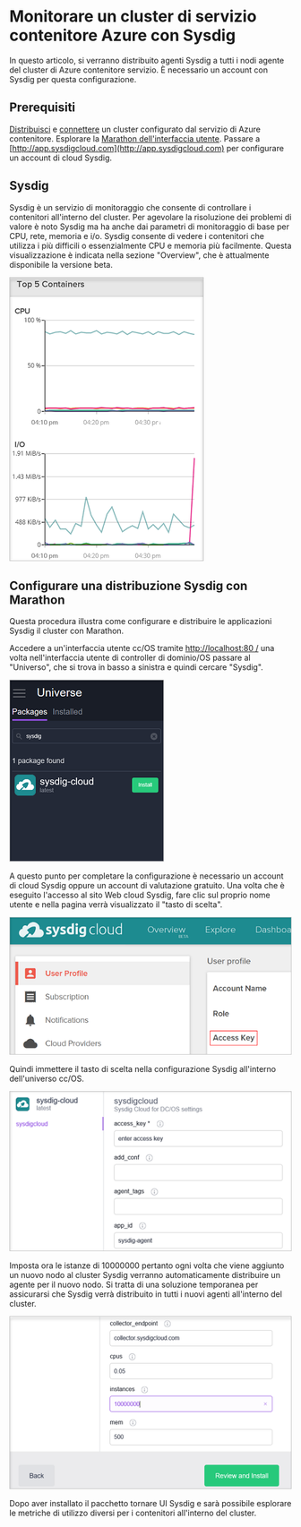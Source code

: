 <properties
   pageTitle="Monitorare un cluster di servizio contenitore Azure con Sysdig | Microsoft Azure"
   description="Monitorare un cluster di servizio contenitore Azure con Sysdig."
   services="container-service"
   documentationCenter=""
   authors="rbitia"
   manager="timlt"
   editor=""
   tags="acs, azure-container-service"
   keywords="Contenitori, controller di dominio/OS Azure"/>

<tags
   ms.service="container-service"
   ms.devlang="na"
   ms.topic="get-started-article"
   ms.tgt_pltfrm="na"
   ms.workload="na"
   ms.date="08/08/2016"
   ms.author="t-ribhat"/>

# <a name="monitor-an-azure-container-service-cluster-with-sysdig"></a>Monitorare un cluster di servizio contenitore Azure con Sysdig

In questo articolo, si verranno distribuito agenti Sysdig a tutti i nodi agente del cluster di Azure contenitore servizio. È necessario un account con Sysdig per questa configurazione. 

## <a name="prerequisites"></a>Prerequisiti 

[Distribuisci](container-service-deployment.md) e [connettere](container-service-connect.md) un cluster configurato dal servizio di Azure contenitore. Esplorare la [Marathon dell'interfaccia utente](container-service-mesos-marathon-ui.md). Passare a [http://app.sysdigcloud.com](http://app.sysdigcloud.com) per configurare un account di cloud Sysdig. 

## <a name="sysdig"></a>Sysdig

Sysdig è un servizio di monitoraggio che consente di controllare i contenitori all'interno del cluster. Per agevolare la risoluzione dei problemi di valore è noto Sysdig ma ha anche dai parametri di monitoraggio di base per CPU, rete, memoria e i/o. Sysdig consente di vedere i contenitori che utilizza i più difficili o essenzialmente CPU e memoria più facilmente. Questa visualizzazione è indicata nella sezione "Overview", che è attualmente disponibile la versione beta. 

![Interfaccia utente Sysdig](./media/container-service-monitoring-sysdig/sysdig6.png) 

## <a name="configure-a-sysdig-deployment-with-marathon"></a>Configurare una distribuzione Sysdig con Marathon

Questa procedura illustra come configurare e distribuire le applicazioni Sysdig il cluster con Marathon. 

Accedere a un'interfaccia utente cc/OS tramite [http://localhost:80 /](http://localhost:80/) una volta nell'interfaccia utente di controller di dominio/OS passare al "Universo", che si trova in basso a sinistra e quindi cercare "Sysdig".

![Sysdig in controller di dominio/OS universo](./media/container-service-monitoring-sysdig/sysdig1.png)

A questo punto per completare la configurazione è necessario un account di cloud Sysdig oppure un account di valutazione gratuito. Una volta che è eseguito l'accesso al sito Web cloud Sysdig, fare clic sul proprio nome utente e nella pagina verrà visualizzato il "tasto di scelta". 

![Chiave dell'API Sysdig](./media/container-service-monitoring-sysdig/sysdig2.png) 

Quindi immettere il tasto di scelta nella configurazione Sysdig all'interno dell'universo cc/OS. 

![Configurazione di Sysdig in universo cc/OS](./media/container-service-monitoring-sysdig/sysdig3.png)

Imposta ora le istanze di 10000000 pertanto ogni volta che viene aggiunto un nuovo nodo al cluster Sysdig verranno automaticamente distribuire un agente per il nuovo nodo. Si tratta di una soluzione temporanea per assicurarsi che Sysdig verrà distribuito in tutti i nuovi agenti all'interno del cluster. 

![Configurazione di Sysdig in controller di dominio, il sistema operativo universo-le istanze](./media/container-service-monitoring-sysdig/sysdig4.png)

Dopo aver installato il pacchetto tornare UI Sysdig e sarà possibile esplorare le metriche di utilizzo diversi per i contenitori all'interno del cluster. 